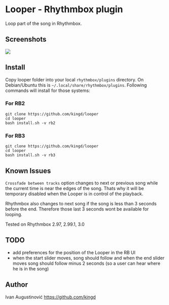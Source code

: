 # Looper - Rhythmbox plugin

Loop part of the song in Rhythmbox.

## Screenshots

![](http://image.bayimg.com/c8a2d58cae0089822ea946967a820ebe2a4b4824.jpg)


## Install

Copy looper folder into your local `rhythmbox/plugins` directory. On Debian/Ubuntu 
this is `~/.local/share/rhythmbox/plugins`. Following commands will install for those systems:

### For RB2

    git clone https://github.com/kingd/looper
    cd looper
    bash install.sh -v rb2

### For RB3

    git clone https://github.com/kingd/looper
    cd looper
    bash install.sh -v rb3

## Known Issues

`Crossfade between tracks` option changes to next or previous song while the
current time is near the edges of the song. Thats why it will be temporary
disabled when the Looper is in control of the playback. 

Rhythmbox also changes to next song if the song is less than 3 seconds before the end.
Therefore those last 3 seconds wont be available for looping.

Tested on Rhythmbox 2.97, 2.99.1, 3.0

## TODO

- add preferences for the position of the Looper in the RB UI
- when the start slider moves, song should follow and when the end slider moves
song should follow minus 2 seconds (so a user can hear where he is in the song)

## Author

Ivan Augustinović https://github.com/kingd

